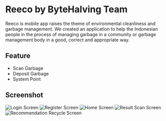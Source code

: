 # Reeco by ByteHalving Team

Reeco is mobile app raises the theme of environmental cleanliness and garbage management. We created an application to help the Indonesian people in the process of managing garbage in a community or garbage management body in a good, correct and appropriate way.

## Feature
- Scan Garbage
- Deposit Garbage
- System Point

## Screenshot

![Login Screen](/assets/Screenshot/login.jpg) ![Register Screen](/assets/Screenshot/register.jpg) ![Home Screen](/assets/Screenshot/home.jpg)
![Result Scan Screen](/assets/Screenshot/hasilScan.jpg) ![Recommendation Recycle Screen](/assets/Screenshot/rekomendasi.jpg)